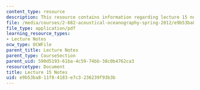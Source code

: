 ```yaml
---
content_type: resource
description: This resource contains information regarding lecture 15 notes.
file: /media/courses/2-682-acoustical-oceanography-spring-2012/e9b53ba811f84183e7c3236239f93b3b_MIT2_682S12_lec15.pdf
file_type: application/pdf
learning_resource_types:
- Lecture Notes
ocw_type: OCWFile
parent_title: Lecture Notes
parent_type: CourseSection
parent_uid: 590d5193-61ba-4c59-74bb-38c0b4762ca3
resourcetype: Document
title: Lecture 15 Notes
uid: e9b53ba8-11f8-4183-e7c3-236239f93b3b
---
```

